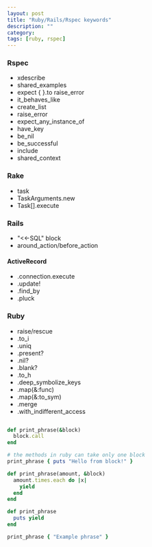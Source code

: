 ```yaml
---
layout: post
title: "Ruby/Rails/Rspec keywords" 
description: ""
category: 
tags: [ruby, rspec]
--- 
```


### Rspec
* xdescribe
* shared_examples
* expect { }.to raise_error
* it_behaves_like
* create_list
* raise_error
* expect_any_instance_of
* have_key
* be_nil
* be_successful
* include
* shared_context

### Rake
* task
* TaskArguments.new
* Task[].execute

### Rails
* "<<-SQL" block
* around_action/before_action

#### ActiveRecord
* .connection.execute
* .update!
* .find_by
* .pluck

### Ruby
* raise/rescue
* .to_i
* .uniq
* .present?
* .nil?
* .blank?
* .to_h
* .deep_symbolize_keys
* .map(&:func)
* .map(&:to_sym)
* .merge
* .with_indifferent_access

```ruby

def print_phrase(&block)
  block.call
end

# the methods in ruby can take only one block
print_phrase { puts "Hello from block!" }

def print_phrase(amount, &block)
  amount.times.each do |x|
    yield
  end 
end 

def print_phrase
  puts yield 
end

print_phrase { "Example phrase" }

```
